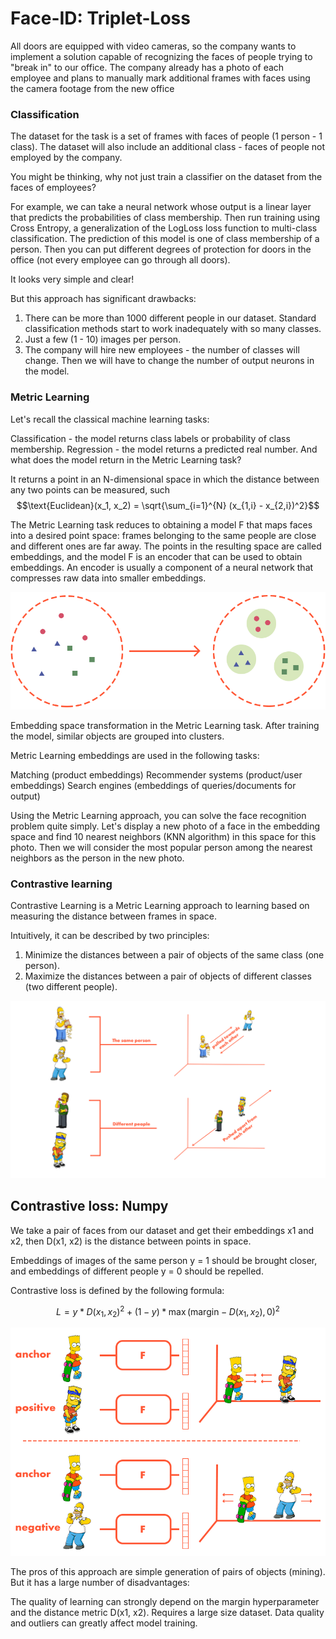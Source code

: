 # Face-ID: Triplet-Loss

All doors are equipped with video cameras, so the company wants to implement a solution capable of recognizing the faces of people trying to "break in" to our office.
The company already has a photo of each employee and plans to manually mark additional frames with faces using the camera footage from the new office

### Classification
The dataset for the task is a set of frames with faces of people (1 person - 1 class). The dataset will also include an additional class - faces of people not employed by the company.

You might be thinking, why not just train a classifier on the dataset from the faces of employees?

For example, we can take a neural network whose output is a linear layer that predicts the probabilities of class membership.
Then run training using Cross Entropy, a generalization of the LogLoss loss function to multi-class classification.
The prediction of this model is one of class membership of a person.
Then you can put different degrees of protection for doors in the office (not every employee can go through all doors).

It looks very simple and clear!

But this approach has significant drawbacks:

1. There can be more than 1000 different people in our dataset. Standard classification methods start to work inadequately with so many classes.
2. Just a few (1 - 10) images per person.
3. The company will hire new employees - the number of classes will change. Then we will have to change the number of output neurons in the model.


###  Metric Learning

Let's recall the classical machine learning tasks:

Classification - the model returns class labels or probability of class membership.
Regression - the model returns a predicted real number.
And what does the model return in the Metric Learning task?

It returns a point in an N-dimensional space in which the distance between any two points can be measured, such
$$\text{Euclidean}(x_1, x_2) = \sqrt{\sum_{i=1}^{N} (x_{1,i} - x_{2,i})^2}$$

The Metric Learning task reduces to obtaining a model F that maps faces into a desired point space: frames belonging to the same people are close and different ones are far away.
The points in the resulting space are called embeddings, and the model F is an encoder that can be used to obtain embeddings.
An encoder is usually a component of a neural network that compresses raw data into smaller embeddings.

![Alt text](image.png)

Embedding space transformation in the Metric Learning task. After training the model, similar objects are grouped into clusters.

Metric Learning embeddings are used in the following tasks:

Matching (product embeddings)
Recommender systems (product/user embeddings)
Search engines (embeddings of queries/documents for output)

Using the Metric Learning approach, you can solve the face recognition problem quite simply.
Let's display a new photo of a face in the embedding space and find 10 nearest neighbors (KNN algorithm) in this space for this photo.
Then we will consider the most popular person among the nearest neighbors as the person in the new photo.



### Contrastive learning
Contrastive Learning is a Metric Learning approach to learning based on measuring the distance between frames in space.

Intuitively, it can be described by two principles:

1. Minimize the distances between a pair of objects of the same class (one person).
2. Maximize the distances between a pair of objects of different classes (two different people).

![Alt text](image-1.png)


## Contrastive loss: Numpy

We take a pair of faces from our dataset and get their embeddings x1 and x2, then D(x1, x2) is the distance between points in space.

Embeddings of images of the same person y = 1 should be brought closer, and embeddings of different people y = 0 should be repelled.

Contrastive loss is defined by the following formula:

$$L = y * D(x_1, x_2)^2 + (1 - y) * \max(\text{margin} - D(x_1, x_2), 0)^2$$


![Alt text](image-2.png)



The pros of this approach are simple generation of pairs of objects (mining). But it has a large number of disadvantages:

The quality of learning can strongly depend on the margin hyperparameter and the distance metric D(x1, x2). Requires a large size dataset.
Data quality and outliers can greatly affect model training.
